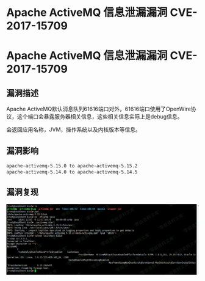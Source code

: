 # Apache ActiveMQ 信息泄漏漏洞 CVE-2017-15709

# Apache ActiveMQ 信息泄漏漏洞 CVE-2017-15709

## 漏洞描述

Apache ActiveMQ默认消息队列61616端口对外，61616端口使用了OpenWire协议，这个端口会暴露服务器相关信息，这些相关信息实际上是debug信息。

会返回应用名称，JVM，操作系统以及内核版本等信息。

## 漏洞影响

```
apache-activemq-5.15.0 to apache-activemq-5.15.2
apache-activemq-5.14.0 to apache-activemq-5.14.5
```

## 漏洞复现

![image-20221207162428650](images/image-20221207162428650.png)

